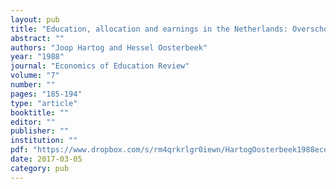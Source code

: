 ```yaml
---
layout: pub
title: "Education, allocation and earnings in the Netherlands: Overschooling?"
abstract: ""
authors: "Joop Hartog and Hessel Oosterbeek"
year: "1988"
journal: "Economics of Education Review"
volume: "7"
number: ""
pages: "185-194"
type: "article"
booktitle: ""
editor: ""
publisher: ""
institution: ""
pdf: "https://www.dropbox.com/s/rm4qrkrlgr0iewn/HartogOosterbeek1988ecedr.pdf?dl=0"
date: 2017-03-05
category: pub
---
```

